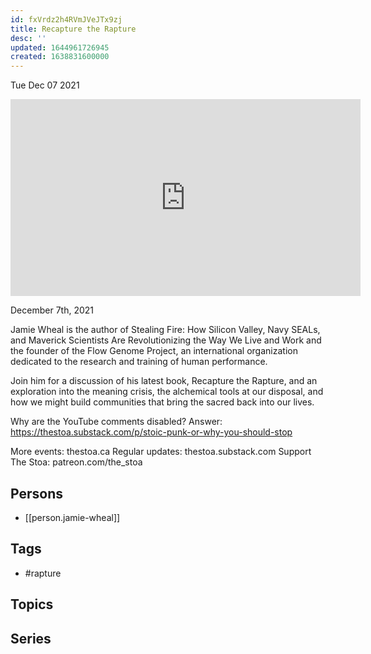 ```yaml
---
id: fxVrdz2h4RVmJVeJTx9zj
title: Recapture the Rapture
desc: ''
updated: 1644961726945
created: 1638831600000
---
```





Tue Dec 07 2021

<iframe width="560" height="315" src="https://www.youtube.com/embed/RLZgfzq2dP4" title="Recapture the Rapture w/ Jamie Wheal" frameborder="0" allow="accelerometer; autoplay; clipboard-write; encrypted-media; gyroscope; picture-in-picture" allowfullscreen ></iframe>

December 7th, 2021

Jamie Wheal is the author of Stealing Fire: How Silicon Valley, Navy SEALs, and Maverick Scientists Are Revolutionizing the Way We Live and Work and the founder of the Flow Genome Project, an international organization dedicated to the research and training of human performance.

Join him for a discussion of his latest book, Recapture the Rapture, and an exploration into the meaning crisis, the alchemical tools at our disposal, and how we might build communities that bring the sacred back into our lives.

Why are the YouTube comments disabled? Answer: https://thestoa.substack.com/p/stoic-punk-or-why-you-should-stop

More events: thestoa.ca
Regular updates: thestoa.substack.com
Support The Stoa: patreon.com/the_stoa

## Persons

- [[person.jamie-wheal]]

## Tags

- #rapture

## Topics



## Series



